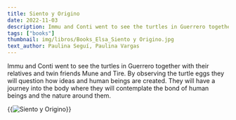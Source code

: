 ```yaml
---
title: Siento y Origino
date: 2022-11-03
description: Immu and Conti went to see the turtles in Guerrero together with their relatives and twin friends Mune and Tire.
tags: ["books"]
thumbnail: img/libros/Books_Elsa_Siento y Origino.jpg
text_author: Paulina Seguí, Paulina Vargas
---
```


Immu and Conti went to see the turtles in Guerrero together with their relatives and twin friends Mune and Tire. By observing the turtle eggs they will question how ideas and human beings are created. They will have a journey into the body where they will contemplate the bond of human beings and the nature around them.

{{<image src="img/libros/3_Book_Siento y Origino.jpg" alt="Siento y Origino">}}

